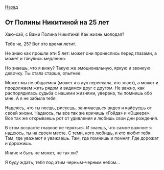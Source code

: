 [Назад](/polina-kameneva)

## От Полины Никитиной на 25 лет

Хаю-хай, с Вами Полина Никитина! Как жизнь молодая? 

Тебе че, 25? Вот это время летит. 

Не знаю как прошли эти 5 лет: может они пронеслись перед глазами, а может и тянулись медленно. 

Но знаешь, что я вижу? Такую же эмоциональную, яркую и звонкую девочку. Ты стала старше, опытнее. 

Может мы не общаемся (может я в аул переехала, кто знает), а может и продолжаем жить рядом и видимся друг с другом. Не важно, как распорядилась судьба с нашими жизнями, уверена, ты помнишь обо мне. А я не забыла тебя. 

Надеюсь, что ты поешь, рисуешь, занимаешься видео и кайфуешь от своей жизни. Надеюсь, ты все так же кричишь «Гойда» и «Эщкере». Все так же открываешь рот от удивления и любишь свои дни рождения. 

В этом возрасте главное не теряться. И знаешь, что самое важное: я надеюсь, ты на своем месте. С теми, кого любишь, и кто любит тебя. Там, где уважают и уважаешь. Там, где помнишь и помнят. Где дорожат и дорожишь. 

Иначе и быть не может, не так ли? 

Я буду ждать, тебя под этим черным-черным небом…
